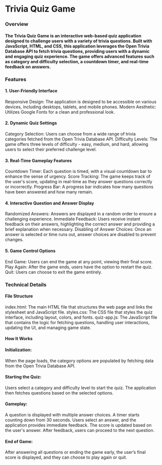 <h1>Trivia Quiz Game</h1>
<h3>Overview</h3>
<h4>The Trivia Quiz Game is an interactive web-based quiz application designed to challenge users with a variety of trivia questions. Built with JavaScript, HTML, and CSS, this application leverages the Open Trivia Database API to fetch trivia questions, providing users with a dynamic and engaging quiz experience. The game offers advanced features such as category and difficulty selection, a countdown timer, and real-time feedback on answers.</h4>

<h3>Features</h3>

<h4>1. User-Friendly Interface</h4>
Responsive Design: The application is designed to be accessible on various devices, including desktops, tablets, and mobile phones.
Modern Aesthetic: Utilizes Google Fonts for a clean and professional look.
<h4>2. Dynamic Quiz Settings</h4>
Category Selection: Users can choose from a wide range of trivia categories fetched from the Open Trivia Database API.
Difficulty Levels: The game offers three levels of difficulty - easy, medium, and hard, allowing users to select their preferred challenge level.
<h4>3. Real-Time Gameplay Features</h4>
Countdown Timer: Each question is timed, with a visual countdown bar to enhance the sense of urgency.
Score Tracking: The game keeps track of the user's score, updating in real-time as they answer questions correctly or incorrectly.
Progress Bar: A progress bar indicates how many questions have been answered and how many remain.
<h4>4. Interactive Question and Answer Display</h4>
Randomized Answers: Answers are displayed in a random order to ensure a challenging experience.
Immediate Feedback: Users receive instant feedback on their answers, highlighting the correct answer and providing a brief explanation when necessary.
Disabling of Answer Choices: Once an answer is selected or time runs out, answer choices are disabled to prevent changes.
<h4>5. Game Control Options</h4>
End Game: Users can end the game at any point, viewing their final score.
Play Again: After the game ends, users have the option to restart the quiz.
Quit: Users can choose to exit the game entirely.
<h3>Technical Details</h3>
<h4>File Structure</h4>
index.html: The main HTML file that structures the web page and links the stylesheet and JavaScript file.
styles.css: The CSS file that styles the quiz interface, including layout, colors, and fonts.
quiz-app.js: The JavaScript file that contains the logic for fetching questions, handling user interactions, updating the UI, and managing game state.
<h4>How It Works</h4>
<h4>Initialization:</h4> When the page loads, the category options are populated by fetching data from the Open Trivia Database API.
<h4>Starting the Quiz:</h4> Users select a category and difficulty level to start the quiz. The application then fetches questions based on the selected options.
<h4>Gameplay:</h4>
A question is displayed with multiple answer choices.
A timer starts counting down from 30 seconds.
Users select an answer, and the application provides immediate feedback.
The score is updated based on the user's answer.
After feedback, users can proceed to the next question.
<h4>End of Game:</h4> After answering all questions or ending the game early, the user’s final score is displayed, and they can choose to play again or quit.

